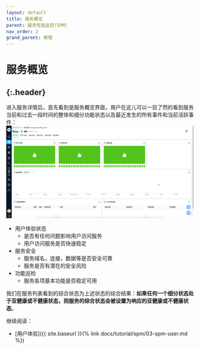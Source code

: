 ```yaml
---
layout: default
title: 服务概览
parent: 服务性能监控(SPM)
nav_order: 2
grand_parent: 教程
---
```

# 服务概览
{:.header}
---
进入服务详情后，首先看到是服务概览界面，用户在这儿可以一目了然的看到服务当前和过去一段时间的整体和细分功能状态以及最近发生的所有事件和当前活跃事件：
![spm-detail.png](/assets/images/tutorial/spm/spm-detail.png)

- 用户体验状态
    - 是否有任何问题影响用户访问服务
    - 用户访问服务是否快速稳定
- 服务安全
    - 服务域名，连接，数据等是否安全可靠
    - 服务是否有潜在的安全风险
- 功能巡检
    - 服务各项基本功能是否稳定可用

我们在服务列表看到的综合状态为上述状态的综合结果：**如果任何一个细分状态处于亚健康或不健康状态，则服务的综合状态会被设置为响应的亚健康或不健康状态**。

继续阅读：
* [用户体验]({{ site.baseurl }}{% link docs/tutorial/spm/03-spm-user.md %})